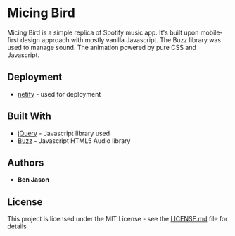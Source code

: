 # Micing Bird

Micing Bird is a simple replica of Spotify music app. It's built upon mobile-first design approach with mostly vanilla Javascript. The Buzz library was used to manage sound. The animation powered by pure CSS and Javascript.



## Deployment

* [netify](https://www.netlify.com) - used for deployment

## Built With

* [jQuery](https://jquery.com) - Javascript library used
* [Buzz](hhttp://buzz.jaysalvat.com) - Javascript HTML5 Audio library


## Authors

* **Ben Jason**


## License

This project is licensed under the MIT License - see the [LICENSE.md](LICENSE.md) file for details

